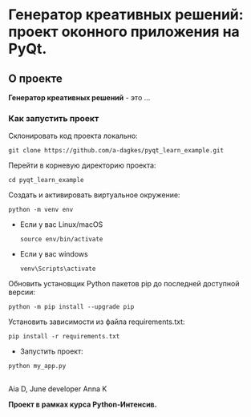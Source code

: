 # Генератор креативных решений: проект оконного приложения на PyQt.

## О проекте

**Генератор креативных решений** - это ...

### Как запустить проект

Склонировать код проекта локально:

```
git clone https://github.com/a-dagkes/pyqt_learn_example.git
```

Перейти в корневую директорию проекта:

```
cd pyqt_learn_example
```

Cоздать и активировать виртуальное окружение:

```
python -m venv env
```

* Если у вас Linux/macOS

    ```
    source env/bin/activate
    ```

* Если у вас windows

    ```
    venv\Scripts\activate
    ```


Обновить установщик Python пакетов pip до последней доступной версии:

```
python -m pip install --upgrade pip
```

Установить зависимости из файла requirements.txt:

```
pip install -r requirements.txt
```

* Запустить проект:

```
python my_app.py
```

##

Aia D, June developer
Anna K

**Проект в рамках курса Python-Интенсив.**
